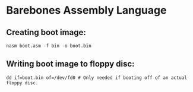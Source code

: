 # Barebones Assembly Language

## Creating boot image:
`
nasm boot.asm -f bin -o boot.bin
`

## Writing boot image to floppy disc:
`
dd if=boot.bin of=/dev/fd0 # Only needed if booting off of an actual floppy disc.
`
